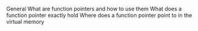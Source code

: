 General
What are function pointers and how to use them
What does a function pointer exactly hold
Where does a function pointer point to in the virtual memory